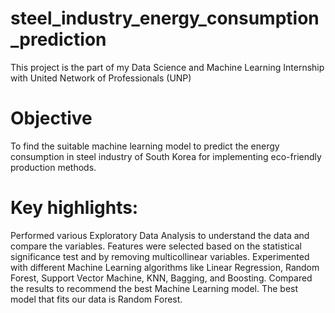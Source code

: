 # steel_industry_energy_consumption_prediction
This project is the part of my Data Science and Machine Learning Internship with United Network of Professionals (UNP)

# Objective
To find the suitable machine learning model to predict the energy consumption in steel industry of South Korea for implementing eco-friendly production methods.

# Key highlights:
Performed various Exploratory Data Analysis to understand the data and compare the variables.
Features were selected based on the statistical significance test and by removing multicollinear variables.
Experimented with different Machine Learning algorithms like Linear Regression, Random Forest, Support Vector Machine, KNN, Bagging, and Boosting.
Compared the results to recommend the best Machine Learning model.
  The best model that fits our data is Random Forest.

